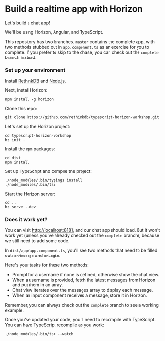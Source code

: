 # Build a realtime app with Horizon

Let's build a chat app!

We'll be using Horizon, Angular, and TypeScript.

This repository has two branches. `master` contains the complete app, with two methods stubbed out in `app.component.ts` as an exercise for you to complete. If you prefer to skip to the chase, you can check out the `complete` branch instead.


### Set up your environment
Install [RethinkDB](http://rethinkdb.com/install) and [Node.js](http://nodejs.org).

Next, install Horizon:
```
npm install -g horizon
```
Clone this repo:
```
git clone https://github.com/rethinkdb/typescript-horizon-workshop.git
```
Let's set up the Horizon project:
```
cd typescript-horizon-workshop
hz init .
```
Install the `npm` packages:
```
cd dist
npm install
```
Set up TypeScript and compile the project:
```
./node_modules/.bin/typings install
./node_modules/.bin/tsc 
```
Start the Horizon server:
```
cd ..
hz serve --dev
```

### Does it work yet?

You can visit [http://localhost:8181](), and our chat app should load. But it won't work yet (unless you've already checked out the `complete` branch), because we still need to add some code.

In `dist/app/app.component.ts`, you'll see two methods that need to be filled out: `onMessage` and `onLogin`.

Here's your tasks for these two methods:

  - Prompt for a username if none is defined, otherwise show the chat view.
  - When a username is provided, fetch the latest messages from Horizon and put them in an array.
  - Chat view iterates over the messages array to display each message.
  - When an input component receives a message, store it in Horizon.
  
Remember, you can always check out the `complete` branch to see a working example.

Once you've updated your code, you'll need to recompile with TypeScript. You can have TypeScript recompile as you work:
```
./node_modules/.bin/tsc --watch
```
